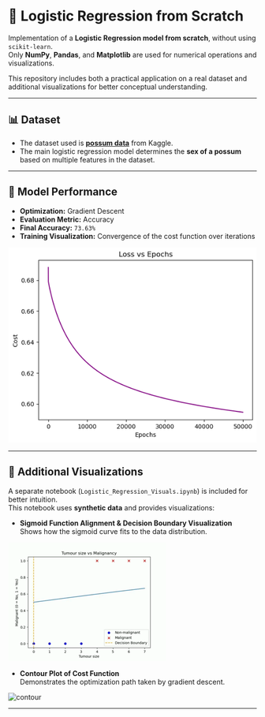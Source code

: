 # 🔐 Logistic Regression from Scratch

Implementation of a **Logistic Regression model from scratch**, without using `scikit-learn`.  
Only **NumPy**, **Pandas**, and **Matplotlib** are used for numerical operations and visualizations.

This repository includes both a practical application on a real dataset and additional visualizations for better conceptual understanding.

---

## 📊 Dataset
- The dataset used is **[possum data](https://www.kaggle.com/datasets/abrambeyer/openintro-possum)** from Kaggle.  
- The main logistic regression model determines the **sex of a possum** based on multiple features in the dataset.  

---

## 🚀 Model Performance

- **Optimization:** Gradient Descent  
- **Evaluation Metric:** Accuracy  
- **Final Accuracy:** `73.63%`  
- **Training Visualization:** Convergence of the cost function over iterations  

![Cost vs Iteration](Images/output.png)

---

## 📂 Additional Visualizations
A separate notebook (`Logistic_Regression_Visuals.ipynb`) is included for better intuition.  
This notebook uses **synthetic data** and provides visualizations:

- **Sigmoid Function Alignment & Decision Boundary Visualization**  
  Shows how the sigmoid curve fits to the data distribution.
  
![sigmoid](Images/logistic.gif)

- **Contour Plot of Cost Function**  
  Demonstrates the optimization path taken by gradient descent.

![contour](Images/contour.gif)

---

